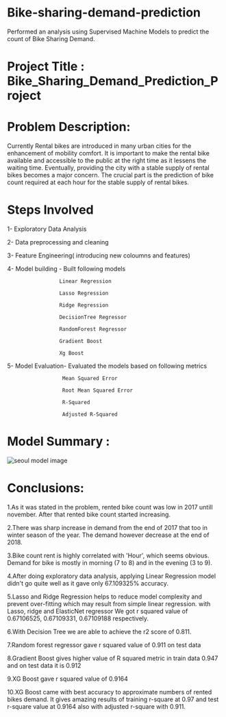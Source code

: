 # Bike-sharing-demand-prediction
Performed an analysis using Supervised Machine Models to predict the count of Bike Sharing Demand.
# Project Title : Bike_Sharing_Demand_Prediction_Project
# Problem Description:
 Currently Rental bikes are introduced in many urban cities for the enhancement of mobility comfort. It is important to make the rental bike available and accessible to the public at the right time as it lessens the waiting time. Eventually, providing the city with a stable supply of rental bikes becomes a major concern. The crucial part is the prediction of bike count required at each hour for the stable supply of rental bikes.
 # Steps Involved
 1- Exploratory Data Analysis
 
 2- Data preprocessing and cleaning
 
 3- Feature Engineering( introducing new coloumns and features)
 
 4- Model building - Built following models
 
                     Linear Regression
                     
                     Lasso Regression
                     
                     Ridge Regression
                     
                     DecisionTree Regressor
                     
                     RandomForest Regressor
                     
                     Gradient Boost
                     
                     Xg Boost
                     
                     
 
 5- Model Evaluation- Evaluated the models based on following metrics
 
                      Mean Squared Error
                      
                      Root Mean Squared Error
                      
                      R-Squared
                      
                      Adjusted R-Squared
                      
# Model Summary :

![seoul model image](https://user-images.githubusercontent.com/123950996/215475295-40ff66ad-53c5-43c9-aa8e-9c202ac78130.png)
         
# Conclusions:
 
 1.As it was stated in the problem, rented bike count was low in 2017 untill november. After that rented bike count started increasing.
 
 2.There was sharp increase in demand from the end of 2017 that too in winter season of the year. The demand however decrease at the end of 2018.
 
 3.Bike count rent is highly correlated with 'Hour', which seems obvious. Demand for bike is mostly in morning (7 to 8) and in the evening (3 to 9).
 
 4.After doing exploratory data analysis, applying Linear Regression model didn't go quite well as it gave only 67.109325% accuracy.
 
 5.Lasso and Ridge Regression helps to reduce model complexity and prevent over-fitting which may result from simple linear regression. with Lasso, ridge and    ElasticNet regressor We got r squared value of 0.67106525, 0.67109331, 0.67109188 respectively.
 
 6.With Decision Tree we are able to achieve the r2 score of 0.811.
 
 7.Random forest regressor gave r squared value of 0.911 on test data
 
 8.Gradient Boost gives higher value of R squared metric in train data 0.947 and on test data it is 0.912
 
 9.XG Boost gave r squared value of 0.9164
 
 10.XG Boost came with best accuracy to approximate numbers of rented bikes demand. It gives amazing results of training r-square at 0.97 and test r-square value at 0.9164 also with adjusted r-square with 0.911.
 
 
